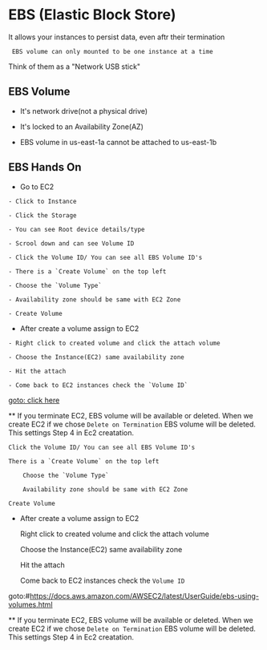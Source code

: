 # EBS (Elastic Block Store)

It allows your instances to persist data, even aftr their termination

` EBS volume can only mounted to be one instance at a time`

Think of them as a "Network USB stick"

## EBS Volume

* It's network drive(not a physical drive)

* It's locked to an Availability Zone(AZ)

* EBS volume in us-east-1a cannot be attached to us-east-1b

## EBS Hands On

* Go to EC2
```
- Click to Instance

- Click the Storage
  
- You can see Root device details/type
    
- Scrool down and can see Volume ID
    
- Click the Volume ID/ You can see all EBS Volume ID's
     
- There is a `Create Volume` on the top left

- Choose the `Volume Type`

- Availability zone should be same with EC2 Zone

- Create Volume
```
* After create a volume assign to EC2

```
- Right click to created volume and click the attach volume

- Choose the Instance(EC2) same availability zone

- Hit the attach

- Come back to EC2 instances check the `Volume ID` 
```

[goto: click here](https://docs.aws.amazon.com/AWSEC2/latest/UserGuide/ebs-using-volumes.html)


** If you terminate EC2, EBS volume will be available or deleted. When we create EC2 if we chose `Delete on Termination` EBS volume will be deleted. This settings Step 4 in Ec2 creatation.

    Click the Volume ID/ You can see all EBS Volume ID's
     
    There is a `Create Volume` on the top left

        Choose the `Volume Type`

        Availability zone should be same with EC2 Zone

    Create Volume


* After create a volume assign to EC2

    Right click to created volume and click the attach volume

    Choose the Instance(EC2) same availability zone

    Hit the attach

    Come back to EC2 instances check the `Volume ID` 

goto:#https://docs.aws.amazon.com/AWSEC2/latest/UserGuide/ebs-using-volumes.html

** If you terminate EC2, EBS volume will be available or deleted. When we create EC2 if we chose `Delete on Termination` EBS volume will be deleted. This settings Step 4 in Ec2 creatation.

